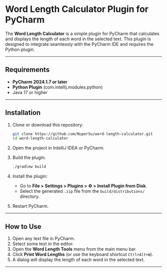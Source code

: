 # Word Length Calculator Plugin for PyCharm

The **Word Length Calculator** is a simple plugin for PyCharm that calculates and displays the
length of each word in the selected text. This plugin is designed to integrate seamlessly with the
PyCharm IDE and requires the Python plugin.

---

## Requirements

- **PyCharm 2024.1.7 or later**
- **Python Plugin** (com.intellij.modules.python)
- Java 17 or higher

---

## Installation

1. Clone or download this repository:
   ```bash
   git clone https://github.com/NuperSu/word-length-calculator.git
   cd word-length-calculator
   ```

2. Open the project in IntelliJ IDEA or PyCharm.

3. Build the plugin:
   ```bash
   ./gradlew build
   ```

4. Install the plugin:
    - Go to **File > Settings > Plugins > ⚙️ > Install Plugin from Disk**.
    - Select the generated `.zip` file from the `build/distributions/` directory.

5. Restart PyCharm.

---

## How to Use

1. Open any text file in PyCharm.
2. Select some text in the editor.
3. Open the **Word Length Tools** menu from the main menu bar.
4. Click **Print Word Lengths** (or use the keyboard shortcut `Ctrl+Alt+W`).
5. A dialog will display the length of each word in the selected text.

---
